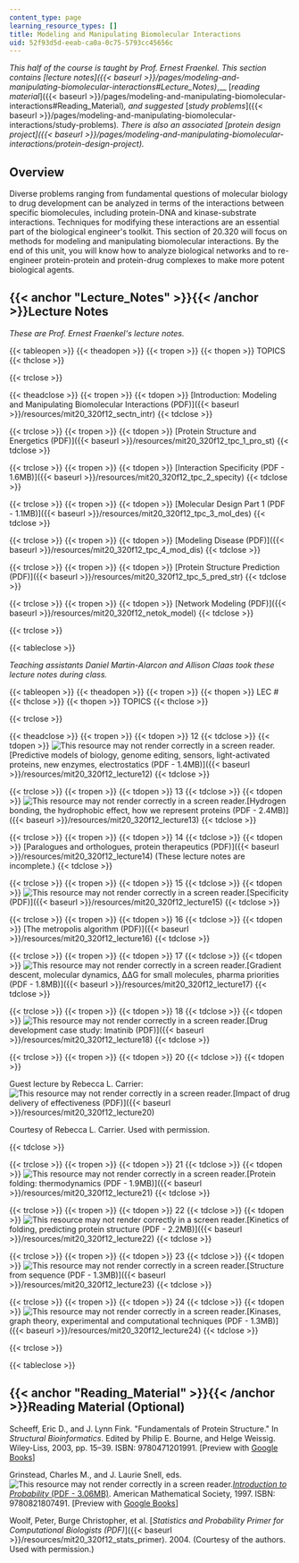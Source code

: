 ```yaml
---
content_type: page
learning_resource_types: []
title: Modeling and Manipulating Biomolecular Interactions
uid: 52f93d5d-eeab-ca0a-0c75-5793cc45656c
---
```


_This half of the course is taught by Prof. Ernest Fraenkel. This section contains_ _[_lecture notes_]({{< baseurl >}}/pages/modeling-and-manipulating-biomolecular-interactions#Lecture_Notes)_,__ [_reading material_]({{< baseurl >}}/pages/modeling-and-manipulating-biomolecular-interactions#Reading_Material)_,_ _and suggested_ [_study problems_]({{< baseurl >}}/pages/modeling-and-manipulating-biomolecular-interactions/study-problems)_._ _There is also an associated [protein design project]({{< baseurl >}}/pages/modeling-and-manipulating-biomolecular-interactions/protein-design-project)._

Overview
--------

Diverse problems ranging from fundamental questions of molecular biology to drug development can be analyzed in terms of the interactions between specific biomolecules, including protein-DNA and kinase-substrate interactions. Techniques for modifying these interactions are an essential part of the biological engineer's toolkit. This section of 20.320 will focus on methods for modeling and manipulating biomolecular interactions. By the end of this unit, you will know how to analyze biological networks and to re-engineer protein-protein and protein-drug complexes to make more potent biological agents.

{{< anchor "Lecture_Notes" >}}{{< /anchor >}}Lecture Notes
----------------------------------------------------------

_These are Prof. Ernest Fraenkel's lecture notes._

{{< tableopen >}}
{{< theadopen >}}
{{< tropen >}}
{{< thopen >}}
TOPICS
{{< thclose >}}

{{< trclose >}}

{{< theadclose >}}
{{< tropen >}}
{{< tdopen >}}
[Introduction: Modeling and Manipulating Biomolecular Interactions (PDF)]({{< baseurl >}}/resources/mit20_320f12_sectn_intr)
{{< tdclose >}}

{{< trclose >}}
{{< tropen >}}
{{< tdopen >}}
[Protein Structure and Energetics (PDF)]({{< baseurl >}}/resources/mit20_320f12_tpc_1_pro_st)
{{< tdclose >}}

{{< trclose >}}
{{< tropen >}}
{{< tdopen >}}
[Interaction Specificity (PDF - 1.6MB)]({{< baseurl >}}/resources/mit20_320f12_tpc_2_specity)
{{< tdclose >}}

{{< trclose >}}
{{< tropen >}}
{{< tdopen >}}
[Molecular Design Part 1 (PDF - 1.1MB)]({{< baseurl >}}/resources/mit20_320f12_tpc_3_mol_des)
{{< tdclose >}}

{{< trclose >}}
{{< tropen >}}
{{< tdopen >}}
[Modeling Disease (PDF)]({{< baseurl >}}/resources/mit20_320f12_tpc_4_mod_dis)
{{< tdclose >}}

{{< trclose >}}
{{< tropen >}}
{{< tdopen >}}
[Protein Structure Prediction (PDF)]({{< baseurl >}}/resources/mit20_320f12_tpc_5_pred_str)
{{< tdclose >}}

{{< trclose >}}
{{< tropen >}}
{{< tdopen >}}
[Network Modeling (PDF)]({{< baseurl >}}/resources/mit20_320f12_netok_model)
{{< tdclose >}}

{{< trclose >}}

{{< tableclose >}}

_Teaching assistants Daniel Martin-Alarcon and Allison Claas took these lecture notes during class._

{{< tableopen >}}
{{< theadopen >}}
{{< tropen >}}
{{< thopen >}}
LEC #
{{< thclose >}}
{{< thopen >}}
TOPICS
{{< thclose >}}

{{< trclose >}}

{{< theadclose >}}
{{< tropen >}}
{{< tdopen >}}
12
{{< tdclose >}}
{{< tdopen >}}
![This resource may not render correctly in a screen reader.](/images/inacessible.gif)[Predictive models of biology, genome editing, sensors, light-activated proteins, new enzymes, electrostatics (PDF - 1.4MB)]({{< baseurl >}}/resources/mit20_320f12_lecture12)
{{< tdclose >}}

{{< trclose >}}
{{< tropen >}}
{{< tdopen >}}
13
{{< tdclose >}}
{{< tdopen >}}
![This resource may not render correctly in a screen reader.](/images/inacessible.gif)[Hydrogen bonding, the hydrophobic effect, how we represent proteins (PDF - 2.4MB)]({{< baseurl >}}/resources/mit20_320f12_lecture13)
{{< tdclose >}}

{{< trclose >}}
{{< tropen >}}
{{< tdopen >}}
14
{{< tdclose >}}
{{< tdopen >}}
[Paralogues and orthologues, protein therapeutics (PDF)]({{< baseurl >}}/resources/mit20_320f12_lecture14) (These lecture notes are incomplete.)
{{< tdclose >}}

{{< trclose >}}
{{< tropen >}}
{{< tdopen >}}
15
{{< tdclose >}}
{{< tdopen >}}
![This resource may not render correctly in a screen reader.](/images/inacessible.gif)[Specificity (PDF)]({{< baseurl >}}/resources/mit20_320f12_lecture15)
{{< tdclose >}}

{{< trclose >}}
{{< tropen >}}
{{< tdopen >}}
16
{{< tdclose >}}
{{< tdopen >}}
[The metropolis algorithm (PDF)]({{< baseurl >}}/resources/mit20_320f12_lecture16)
{{< tdclose >}}

{{< trclose >}}
{{< tropen >}}
{{< tdopen >}}
17
{{< tdclose >}}
{{< tdopen >}}
![This resource may not render correctly in a screen reader.](/images/inacessible.gif)[Gradient descent, molecular dynamics, ΔΔG for small molecules, pharma priorities (PDF - 1.8MB)]({{< baseurl >}}/resources/mit20_320f12_lecture17)
{{< tdclose >}}

{{< trclose >}}
{{< tropen >}}
{{< tdopen >}}
18
{{< tdclose >}}
{{< tdopen >}}
![This resource may not render correctly in a screen reader.](/images/inacessible.gif)[Drug development case study: Imatinib (PDF)]({{< baseurl >}}/resources/mit20_320f12_lecture18)
{{< tdclose >}}

{{< trclose >}}
{{< tropen >}}
{{< tdopen >}}
20
{{< tdclose >}}
{{< tdopen >}}


Guest lecture by Rebecca L. Carrier: ![This resource may not render correctly in a screen reader.](/images/inacessible.gif)[Impact of drug delivery of effectiveness (PDF)]({{< baseurl >}}/resources/mit20_320f12_lecture20)

Courtesy of Rebecca L. Carrier. Used with permission.


{{< tdclose >}}

{{< trclose >}}
{{< tropen >}}
{{< tdopen >}}
21
{{< tdclose >}}
{{< tdopen >}}
![This resource may not render correctly in a screen reader.](/images/inacessible.gif)[Protein folding: thermodynamics (PDF - 1.9MB)]({{< baseurl >}}/resources/mit20_320f12_lecture21)
{{< tdclose >}}

{{< trclose >}}
{{< tropen >}}
{{< tdopen >}}
22
{{< tdclose >}}
{{< tdopen >}}
![This resource may not render correctly in a screen reader.](/images/inacessible.gif)[Kinetics of folding, predicting protein structure (PDF - 2.2MB)]({{< baseurl >}}/resources/mit20_320f12_lecture22)
{{< tdclose >}}

{{< trclose >}}
{{< tropen >}}
{{< tdopen >}}
23
{{< tdclose >}}
{{< tdopen >}}
![This resource may not render correctly in a screen reader.](/images/inacessible.gif)[Structure from sequence (PDF - 1.3MB)]({{< baseurl >}}/resources/mit20_320f12_lecture23)
{{< tdclose >}}

{{< trclose >}}
{{< tropen >}}
{{< tdopen >}}
24
{{< tdclose >}}
{{< tdopen >}}
![This resource may not render correctly in a screen reader.](/images/inacessible.gif)[Kinases, graph theory, experimental and computational techniques (PDF - 1.3MB)]({{< baseurl >}}/resources/mit20_320f12_lecture24)
{{< tdclose >}}

{{< trclose >}}

{{< tableclose >}}

{{< anchor "Reading_Material" >}}{{< /anchor >}}Reading Material (Optional)
---------------------------------------------------------------------------

Scheeff, Eric D., and J. Lynn Fink. "Fundamentals of Protein Structure." In _Structural Bioinformatics_. Edited by Philip E. Bourne, and Helge Weissig. Wiley-Liss, 2003, pp. 15–39. ISBN: 9780471201991. \[Preview with [Google Books](http://books.google.com/books?id=4H_ai7ivRIcC&pg=PA15#v=onepage)\]

Grinstead, Charles M., and J. Laurie Snell, eds. ![This resource may not render correctly in a screen reader.](/images/inacessible.gif)[_Introduction to Probability_ (PDF - 3.06MB)](http://www.dartmouth.edu/~chance/teaching_aids/books_articles/probability_book/amsbook.mac.pdf). American Mathematical Society, 1997. ISBN: 9780821807491. \[Preview with [Google Books](http://books.google.com/books?id=14oq4uWGCkwC&pg=PAfrontcover)\]

Woolf, Peter, Burge Christopher, et al. [_Statistics and Probability Primer for Computational Biologists (PDF)_]({{< baseurl >}}/resources/mit20_320f12_stats_primer). 2004. (Courtesy of the authors. Used with permission.)